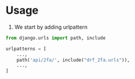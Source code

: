 # Usage

1. We start by adding urlpattern
```python
from django.urls import path, include

urlpatterns = [
    ...,
    path('api/2fa/', include("drf_2fa.urls")),
    ...,
]
```

